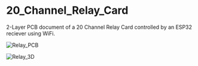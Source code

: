 # 20_Channel_Relay_Card
2-Layer PCB document of a 20 Channel Relay Card controlled by an ESP32 reciever using WiFi. 

![Relay_PCB](https://github.com/parhamsoltani/PLC_Relay_Board/assets/70743729/4479c6f5-a39c-47c4-a7e8-5d527b544334)

![Relay_3D](https://github.com/parhamsoltani/PLC_Relay_Board/assets/70743729/f51c4136-4ea8-480b-8bec-780fc4306238)

